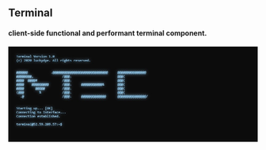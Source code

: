 ## Terminal
#### client-side functional and performant terminal component.

![Terminal Screenshot](res/Screenshot-2020-12-25-183651.jpg)